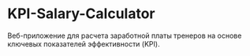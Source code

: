 # KPI-Salary-Calculator
Веб-приложение для расчета заработной платы тренеров на основе ключевых показателей эффективности (KPI).
